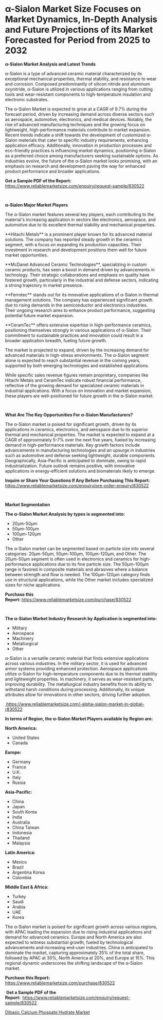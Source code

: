 <p><h1>α-Sialon Market Size Focuses on Market Dynamics, In-Depth Analysis and Future Projections of its Market Forecasted for Period from 2025 to 2032</h1></p><p><strong>α-Sialon Market Analysis and Latest Trends</strong></p>
<p><p>α-Sialon is a type of advanced ceramic material characterized by its exceptional mechanical properties, thermal stability, and resistance to wear and corrosion. Composed predominantly of silicon nitride and aluminum oxynitride, α-Sialon is utilized in various applications ranging from cutting tools and wear-resistant components to high-temperature insulation and electronic substrates. </p><p>The α-Sialon Market is expected to grow at a CAGR of 9.7% during the forecast period, driven by increasing demand across diverse sectors such as aerospace, automotive, electronics, and medical devices. Notably, the rise of advanced manufacturing techniques and the growing focus on lightweight, high-performance materials contribute to market expansion. Recent trends indicate a shift towards the development of customized α-Sialon materials that cater to specific industry requirements, enhancing application efficacy. Additionally, innovation in production processes and eco-friendly practices is influencing market dynamics, positioning α-Sialon as a preferred choice among manufacturers seeking sustainable options. As industries evolve, the future of the α-Sialon market looks promising, with an emphasis on research and development paving the way for enhanced product performance and broader applications.</p></p>
<p><strong>Get a Sample PDF of the Report:&nbsp;</strong> <a href="https://www.reliablemarketsize.com/enquiry/request-sample/830522?utm_campaign=1889&utm_medium=2&utm_source=Github&utm_content=ia&utm_term=25032025&utm_id=a-sialon">https://www.reliablemarketsize.com/enquiry/request-sample/830522</a></p>
<p>&nbsp;</p>
<p><strong>α-Sialon Major Market Players</strong></p>
<p><p>The α-Sialon market features several key players, each contributing to the material's increasing application in sectors like electronics, aerospace, and automotive due to its excellent thermal stability and mechanical properties. </p><p>**Hitachi Metals** is a prominent player known for its advanced material solutions. The company has reported steady growth in the ceramics segment, with a focus on expanding its production capacities. Their investment in research and development positions them well for future market opportunities.</p><p>**McDanel Advanced Ceramic Technologies**, specializing in custom ceramic products, has seen a boost in demand driven by advancements in technology. Their strategic collaborations and emphasis on quality have fostered growth, particularly in the industrial and defense sectors, indicating a strong trajectory in market presence.</p><p>**Ferrotec** stands out for its innovative applications of α-Sialon in thermal management solutions. The company has experienced significant growth due to rising demands in the semiconductor and electronics industries. Their ongoing research aims to enhance product performance, suggesting potential future market expansion.</p><p>**CeramTec** offers extensive expertise in high-performance ceramics, positioning themselves strongly in various applications of α-Sialon. Their commitment to sustainable practices and innovation could result in a broader application breadth, fueling future growth.</p><p>The market is projected to expand, driven by the increasing demand for advanced materials in high-stress environments. The α-Sialon segment alone is expected to reach substantial revenue in the coming years, supported by both emerging technologies and established applications.</p><p>While specific sales revenue figures remain proprietary, companies like Hitachi Metals and CeramTec indicate robust financial performance, reflective of the growing demand for specialized ceramic materials in industrial applications. With a focus on innovation and market expansion, these players are well-positioned for future growth in the α-Sialon market.</p></p>
<p>&nbsp;</p>
<p><strong>What Are The Key Opportunities For α-Sialon Manufacturers?</strong></p>
<p><p>The α-Sialon market is poised for significant growth, driven by its applications in ceramics, electronics, and aerospace due to its superior thermal and mechanical properties. The market is expected to expand at a CAGR of approximately 5-7% over the next five years, fueled by increasing demand in high-performance materials. Key growth factors include advancements in manufacturing technologies and an upsurge in industries such as automotive and defense seeking lightweight, durable components. Geographically, Asia-Pacific is anticipated to dominate, owing to rapid industrialization. Future outlook remains positive, with innovative applications in energy-efficient solutions and biomaterials likely to emerge.</p></p>
<p><strong>Inquire or Share Your Questions If Any Before Purchasing This Report:</strong> <a href="https://www.reliablemarketsize.com/enquiry/pre-order-enquiry/830522?utm_campaign=1889&utm_medium=2&utm_source=Github&utm_content=ia&utm_term=25032025&utm_id=a-sialon">https://www.reliablemarketsize.com/enquiry/pre-order-enquiry/830522</a></p>
<p>&nbsp;</p>
<p><strong>Market Segmentation</strong></p>
<p><strong>The α-Sialon Market Analysis by types is segmented into:</strong></p>
<p><ul><li>20μm-50μm</li><li>50μm-100μm</li><li>100μm-120μm</li><li>Other</li></ul></p>
<p><p>The α-Sialon market can be segmented based on particle size into several categories: 20μm-50μm, 50μm-100μm, 100μm-120μm, and Other. The 20μm-50μm segment is often used in electronics and ceramics for high-performance applications due to its fine particle size. The 50μm-100μm range is favored in composite materials and abrasives where a balance between strength and flow is needed. The 100μm-120μm category finds use in structural applications, while the Other market includes specialized sizes for niche applications.</p></p>
<p><strong>Purchase this Report:&nbsp;</strong><a href="https://www.reliablemarketsize.com/purchase/830522?utm_campaign=1889&utm_medium=2&utm_source=Github&utm_content=ia&utm_term=25032025&utm_id=a-sialon">https://www.reliablemarketsize.com/purchase/830522</a></p>
<p>&nbsp;</p>
<p><strong>The α-Sialon Market Industry Research by Application is segmented into:</strong></p>
<p><ul><li>Military</li><li>Aerospace</li><li>Machinery</li><li>Metallurgical</li><li>Other</li></ul></p>
<p><p>α-Sialon is a versatile ceramic material that finds extensive applications across various industries. In the military sector, it is used for advanced armor systems providing enhanced protection. Aerospace applications utilize α-Sialon for high-temperature components due to its thermal stability and lightweight properties. In machinery, it serves as wear-resistant parts, improving durability. The metallurgical industry benefits from its ability to withstand harsh conditions during processing. Additionally, its unique attributes allow for innovations in other sectors, driving further adoption.</p></p>
<p><a href="https://www.reliablemarketsize.com/-alpha-sialon-market-in-global-r830522?utm_campaign=1889&utm_medium=2&utm_source=Github&utm_content=ia&utm_term=25032025&utm_id=a-sialon">&nbsp;https://www.reliablemarketsize.com/-alpha-sialon-market-in-global-r830522</a></p>
<p><strong>In terms of Region, the α-Sialon Market Players available by Region are:</strong></p>
<p>
    <p> <strong> North America: </strong>
        <ul>
            <li>United States</li>
            <li>Canada</li>
        </ul>
        </p> 
    <p> <strong> Europe: </strong>
        <ul>
            <li>Germany</li>
            <li>France</li>
            <li>U.K.</li>
            <li>Italy</li>
            <li>Russia</li>
        </ul>
        </p> 
    <p> <strong> Asia-Pacific: </strong>
        <ul>
            <li>China</li>
            <li>Japan</li>
            <li>South Korea</li>
            <li>India</li>
            <li>Australia</li>
            <li>China Taiwan</li>
            <li>Indonesia</li>
            <li>Thailand</li>
            <li>Malaysia</li>
        </ul>
        </p> 
    <p> <strong> Latin America: </strong>
        <ul>
            <li>Mexico</li>
            <li>Brazil</li>
            <li>Argentina Korea</li>
            <li>Colombia</li>
        </ul>
        </p> 
    <p> <strong> Middle East & Africa: </strong>
        <ul>
            <li>Turkey</li>
            <li>Saudi</li>
            <li>Arabia</li>
            <li>UAE</li>
            <li>Korea</li>
        </ul>
    </p>
    </p>
<p><p>The α-Sialon market is poised for significant growth across various regions, with APAC leading the expansion due to rising industrial applications and demand for advanced ceramics. Europe and North America are also expected to witness substantial growth, fueled by technological advancements and increasing end-user industries. China is anticipated to dominate the market, capturing approximately 35% of the total share, followed by APAC at 30%, North America at 20%, and Europe at 15%. This regional dynamic underscores the shifting landscape of the α-Sialon market.</p></p>
<p><strong>Purchase this Report: </strong><a href="https://www.reliablemarketsize.com/purchase/830522?utm_campaign=1889&utm_medium=2&utm_source=Github&utm_content=ia&utm_term=25032025&utm_id=a-sialon">https://www.reliablemarketsize.com/purchase/830522</a></p>
<p>&nbsp;<strong>Get a Sample PDF of the Report:&nbsp;&nbsp;</strong><a href="https://www.reliablemarketsize.com/enquiry/request-sample/830522?utm_campaign=1889&utm_medium=2&utm_source=Github&utm_content=ia&utm_term=25032025&utm_id=a-sialon">https://www.reliablemarketsize.com/enquiry/request-sample/830522</a></p>
<p><strong></strong></p>
<p><p><a href="https://github.com/prosalinda88/Market-Research-Report-List-7/blob/main/dibasic-calcium-phospate-hydrate-market.md?utm_campaign=1889&utm_medium=2&utm_source=Github&utm_content=ia&utm_term=25032025&utm_id=a-sialon">Dibasic Calcium Phospate Hydrate Market</a></p></p>